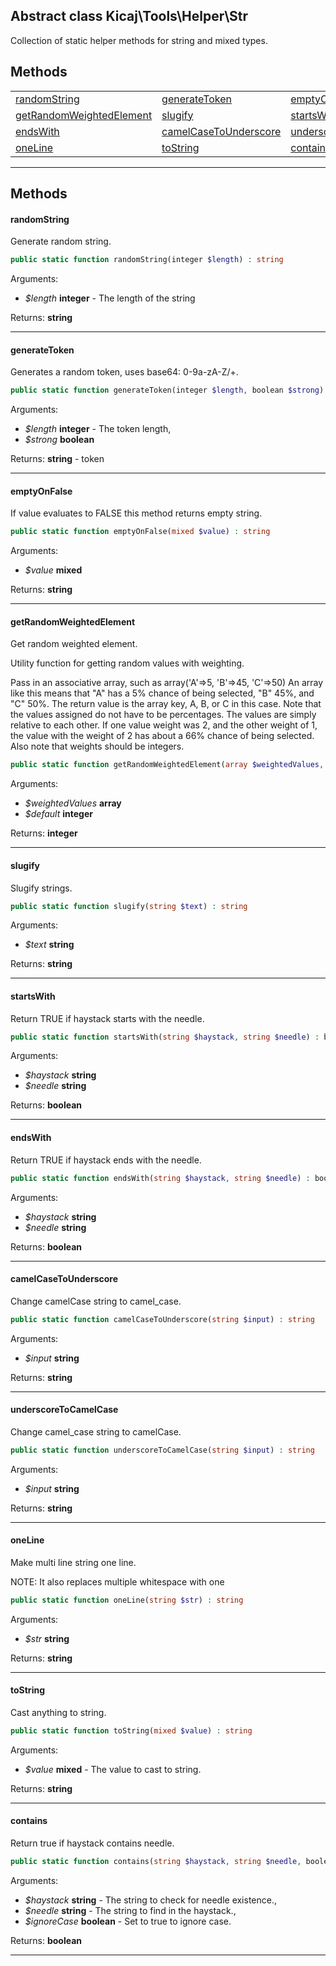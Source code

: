 ## Abstract class Kicaj\Tools\Helper\Str
Collection of static helper methods for string and mixed types.

## Methods

|                                                        |                                                        |                                                        |
| ------------------------------------------------------ | ------------------------------------------------------ | ------------------------------------------------------ |
|             [randomString](#randomstring)              |            [generateToken](#generatetoken)             |             [emptyOnFalse](#emptyonfalse)              |
| [getRandomWeightedElement](#getrandomweightedelement)  |                  [slugify](#slugify)                   |               [startsWith](#startswith)                |
|                 [endsWith](#endswith)                  |    [camelCaseToUnderscore](#camelcasetounderscore)     |    [underscoreToCamelCase](#underscoretocamelcase)     |
|                  [oneLine](#oneline)                   |                 [toString](#tostring)                  |                 [contains](#contains)                  |

-------
## Methods
#### randomString
Generate random string.
```php
public static function randomString(integer $length) : string
```
Arguments:
- _$length_ **integer** - The length of the string

Returns: **string**

-------
#### generateToken
Generates a random token, uses base64: 0-9a-zA-Z/+.
```php
public static function generateToken(integer $length, boolean $strong) : string
```
Arguments:
- _$length_ **integer** - The token length, 
- _$strong_ **boolean**

Returns: **string** - token

-------
#### emptyOnFalse
If value evaluates to FALSE this method returns empty string.
```php
public static function emptyOnFalse(mixed $value) : string
```
Arguments:
- _$value_ **mixed**

Returns: **string**

-------
#### getRandomWeightedElement
Get random weighted element.

Utility function for getting random values with weighting.

Pass in an associative array, such as array(&#039;A&#039;=&gt;5, &#039;B&#039;=&gt;45, &#039;C&#039;=&gt;50)
An array like this means that &quot;A&quot; has a 5% chance of being selected, &quot;B&quot; 45%, and &quot;C&quot; 50%.
The return value is the array key, A, B, or C in this case.  Note that the values assigned
do not have to be percentages.  The values are simply relative to each other.  If one value
weight was 2, and the other weight of 1, the value with the weight of 2 has about a 66%
chance of being selected.  Also note that weights should be integers.
```php
public static function getRandomWeightedElement(array $weightedValues, integer $default) : integer
```
Arguments:
- _$weightedValues_ **array**
- _$default_ **integer**

Returns: **integer**

-------
#### slugify
Slugify strings.
```php
public static function slugify(string $text) : string
```
Arguments:
- _$text_ **string**

Returns: **string**

-------
#### startsWith
Return TRUE if haystack starts with the needle.
```php
public static function startsWith(string $haystack, string $needle) : boolean
```
Arguments:
- _$haystack_ **string**
- _$needle_ **string**

Returns: **boolean**

-------
#### endsWith
Return TRUE if haystack ends with the needle.
```php
public static function endsWith(string $haystack, string $needle) : boolean
```
Arguments:
- _$haystack_ **string**
- _$needle_ **string**

Returns: **boolean**

-------
#### camelCaseToUnderscore
Change camelCase string to camel_case.
```php
public static function camelCaseToUnderscore(string $input) : string
```
Arguments:
- _$input_ **string**

Returns: **string**

-------
#### underscoreToCamelCase
Change camel_case string to camelCase.
```php
public static function underscoreToCamelCase(string $input) : string
```
Arguments:
- _$input_ **string**

Returns: **string**

-------
#### oneLine
Make multi line string one line.

NOTE: It also replaces multiple whitespace with one
```php
public static function oneLine(string $str) : string
```
Arguments:
- _$str_ **string**

Returns: **string**

-------
#### toString
Cast anything to string.
```php
public static function toString(mixed $value) : string
```
Arguments:
- _$value_ **mixed** - The value to cast to string.

Returns: **string**

-------
#### contains
Return true if haystack contains needle.
```php
public static function contains(string $haystack, string $needle, boolean $ignoreCase) : boolean
```
Arguments:
- _$haystack_ **string** - The string to check for needle existence., 
- _$needle_ **string** - The string to find in the haystack., 
- _$ignoreCase_ **boolean** - Set to true to ignore case.

Returns: **boolean**

-------
